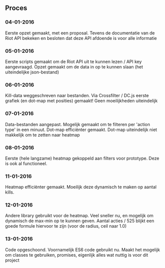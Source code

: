 ## Proces

### 04-01-2016

Eerste opzet gemaakt, met een proposal. Tevens de documentatie van de Riot API bekeken en besloten dat deze API afdoende is voor alle informatie

### 05-01-2016

Eerste scripts gemaakt om de Riot API uit te kunnen lezen / API key aangevraagd. Opzet gemaakt om de data in op te kunnen slaan (het uiteindelijke json-bestand)

### 06-01-2016

Kill-data weggeschreven naar bestanden. Via Crossfilter / DC.js eerste grafiek (en dot-map met posities) gemaakt! Geen moeilijkheden uiteindelijk

### 07-01-2016
Data-bestanden aangepast. Mogelijk gemaakt om te filteren per 'action type' in een minuut. Dot-map efficiënter gemaakt. Dot-map uiteindelijk niet makkelijk om te zetten naar heatmap

### 08-01-2016
Eerste (hele langzame) heatmap gekoppeld aan filters voor prototype. Deze is ook al functioneel.

### 11-01-2016
Heatmap efficiënter gemaakt. Moeilijk deze dynamisch te maken op aantal kills.

### 12-01-2016
Andere library gebruikt voor de heatmap. Veel sneller nu, en mogelijk om dynamisch de max-min op te kunnen geven. Aantal acties / 525 blijkt een goede formule hiervoor te zijn (voor de radius, ceil naar 1.0)

### 13-01-2016
Code opgeschoond. Voornamelijk ES6 code gebruikt nu. Maakt het mogelijk om classes te gebruiken, promises, eigenlijk alles wat nuttig is voor dit project
